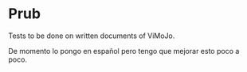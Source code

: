 # Prub
Tests to be done on written documents of ViMoJo.

De momento lo pongo en español pero tengo que mejorar esto poco a poco.

